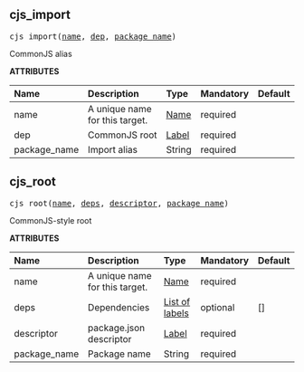 <!-- Generated with Stardoc: http://skydoc.bazel.build -->

<a id="#cjs_import"></a>

## cjs_import

<pre>
cjs_import(<a href="#cjs_import-name">name</a>, <a href="#cjs_import-dep">dep</a>, <a href="#cjs_import-package_name">package_name</a>)
</pre>

CommonJS alias

**ATTRIBUTES**

| Name                                             | Description                    | Type                                                               | Mandatory | Default |
| :----------------------------------------------- | :----------------------------- | :----------------------------------------------------------------- | :-------- | :------ |
| <a id="cjs_import-name"></a>name                 | A unique name for this target. | <a href="https://bazel.build/docs/build-ref.html#name">Name</a>    | required  |         |
| <a id="cjs_import-dep"></a>dep                   | CommonJS root                  | <a href="https://bazel.build/docs/build-ref.html#labels">Label</a> | required  |         |
| <a id="cjs_import-package_name"></a>package_name | Import alias                   | String                                                             | required  |         |

<a id="#cjs_root"></a>

## cjs_root

<pre>
cjs_root(<a href="#cjs_root-name">name</a>, <a href="#cjs_root-deps">deps</a>, <a href="#cjs_root-descriptor">descriptor</a>, <a href="#cjs_root-package_name">package_name</a>)
</pre>

CommonJS-style root

**ATTRIBUTES**

| Name                                           | Description                    | Type                                                                        | Mandatory | Default |
| :--------------------------------------------- | :----------------------------- | :-------------------------------------------------------------------------- | :-------- | :------ |
| <a id="cjs_root-name"></a>name                 | A unique name for this target. | <a href="https://bazel.build/docs/build-ref.html#name">Name</a>             | required  |         |
| <a id="cjs_root-deps"></a>deps                 | Dependencies                   | <a href="https://bazel.build/docs/build-ref.html#labels">List of labels</a> | optional  | []      |
| <a id="cjs_root-descriptor"></a>descriptor     | package.json descriptor        | <a href="https://bazel.build/docs/build-ref.html#labels">Label</a>          | required  |         |
| <a id="cjs_root-package_name"></a>package_name | Package name                   | String                                                                      | required  |         |
